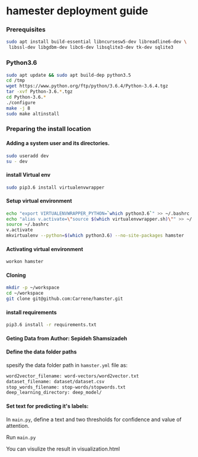 
hamester deployment guide
==================================


### Prerequisites


```bash
sudo apt install build-essential libncursesw5-dev libreadline6-dev \
 libssl-dev libgdbm-dev libc6-dev libsqlite3-dev tk-dev sqlite3
```

### Python3.6

```bash
sudo apt update && sudo apt build-dep python3.5
cd /tmp
wget https://www.python.org/ftp/python/3.6.4/Python-3.6.4.tgz
tar -xvf Python-3.6.*.tgz
cd Python-3.6.*
./configure 
make -j 8 
sudo make altinstall
```

### Preparing the install location
#### Adding a system user and its directories.

```bash
sudo useradd dev
su - dev
```

#### install Virtual env

```bash
sudo pip3.6 install virtualenvwrapper
``` 

#### Setup virtual environment
```bash
echo "export VIRTUALENVWRAPPER_PYTHON=`which python3.6`" >> ~/.bashrc
echo "alias v.activate=\"source $(which virtualenvwrapper.sh)\"" >> ~/.bashrc
source ~/.bashrc
v.activate
mkvirtualenv --python=$(which python3.6) --no-site-packages hamster
```
#### Activating virtual environment

```bash
workon hamster
```

#### Cloning

```bash
mkdir -p ~/workspace
cd ~/workspace
git clone git@github.com:Carrene/hamster.git
```

#### install requirements 
```bash
pip3.6 install -r requirements.txt
```
#### Geting Data from Author: Sepideh Shamsizadeh

#### Define the data folder paths
spesify the data folder path in `hamster.yml` file as:
```bash
word2vector_filename: word-vectors/word2vector.txt
dataset_filename: dataset/dataset.csv
stop_words_filename: stop-words/stopwords.txt
deep_learning_directory: deep_model/
```
#### Set text for predicting it's labels:
In `main.py`, define a text and two thresholds for confidence and value of attention.

Run `main.py`

You can visulize the result in visualization.html


